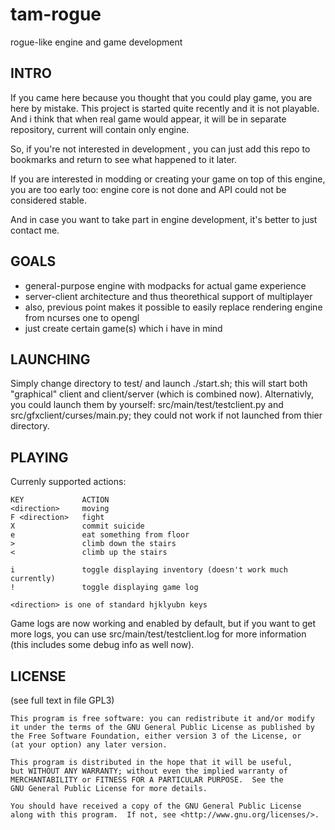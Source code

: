 tam-rogue
=========

rogue-like engine and game development

INTRO
-----
If you came here because you thought that you could play game, you are here
by mistake. This project is started quite recently and it is not playable.
And i think that when real game would appear, it will be in separate
repository, current will contain only engine.

So, if you're not interested in development , you can just add this repo to
bookmarks and return to see what happened to it later.

If you are interested in modding or creating your game on top of this engine,
you are too early too: engine core is not done and API could not be
considered stable.

And in case you want to take part in engine development, it's better to just
contact me.

GOALS
-----
* general-purpose engine with modpacks for actual game experience
* server-client architecture and thus theorethical support of multiplayer
* also, previous point makes it possible to easily replace rendering engine
from ncurses one to opengl
* just create certain game(s) which i have in mind

LAUNCHING
---------
Simply change directory to test/ and launch ./start.sh; this will start both
"graphical" client and client/server (which is combined now).
Alternativly, you could launch them by yourself: src/main/test/testclient.py
and src/gfxclient/curses/main.py; they could not work if not launched from
thier directory.

PLAYING
-------
Currenly supported actions:

    KEY             ACTION
    <direction>     moving
    F <direction>   fight
    X               commit suicide
    e               eat something from floor
    >               climb down the stairs
    <               climb up the stairs
    
    i               toggle displaying inventory (doesn't work much currently)
    !               toggle displaying game log

    <direction> is one of standard hjklyubn keys

Game logs are now working and enabled by default, but if you want to get more
logs, you can use src/main/test/testclient.log for more information (this
includes some debug info as well now).

LICENSE
-------
(see full text in file GPL3)

    This program is free software: you can redistribute it and/or modify
    it under the terms of the GNU General Public License as published by
    the Free Software Foundation, either version 3 of the License, or
    (at your option) any later version.

    This program is distributed in the hope that it will be useful,
    but WITHOUT ANY WARRANTY; without even the implied warranty of
    MERCHANTABILITY or FITNESS FOR A PARTICULAR PURPOSE.  See the
    GNU General Public License for more details.

    You should have received a copy of the GNU General Public License
    along with this program.  If not, see <http://www.gnu.org/licenses/>.
